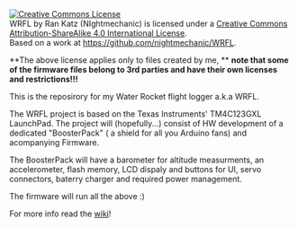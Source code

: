 <a rel="license" href="http://creativecommons.org/licenses/by-sa/4.0/">
<img alt="Creative Commons License" style="border-width:0" src="http://i.creativecommons.org/l/by-sa/4.0/88x31.png" />
</a><br /><span xmlns:dct="http://purl.org/dc/terms/" property="dct:title">WRFL</span> by 
<span xmlns:cc="http://creativecommons.org/ns#" property="cc:attributionName">Ran Katz (NIghtmechanic)
</span> is licensed under a <a rel="license" href="http://creativecommons.org/licenses/by-sa/4.0/">
Creative Commons Attribution-ShareAlike 4.0 International License</a>.<br />
Based on a work at <a xmlns:dct="http://purl.org/dc/terms/" href="https://github.com/nightmechanic/WRFL" 
rel="dct:source">https://github.com/nightmechanic/WRFL</a>.

**The above license applies only to files created by me, **
**note that some of the firmware files belong to 3rd parties and have their own licenses and restrictions!!!**

This is the reposirory for my Water Rocket flight logger a.k.a WRFL.

The WRFL project is based on the Texas Instruments' TM4C123GXL LaunchPad.
The project will (hopefully...) consist of HW development of a dedicated "BoosterPack" ( a shield for all you Arduino fans) and acompanying Firmware.

The BoosterPack will have a barometer for altitude measurments, an accelerometer, flash memory, LCD dispaly and buttons for UI, servo connectors, baterry charger and required power management.

The firmware will run all the above :)

For more info read the [wiki](https://github.com/nightmechanic/WRFL/wiki)!
